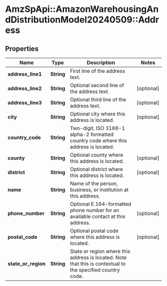 # AmzSpApi::AmazonWarehousingAndDistributionModel20240509::Address

## Properties
Name | Type | Description | Notes
------------ | ------------- | ------------- | -------------
**address_line1** | **String** | First line of the address text. | 
**address_line2** | **String** | Optional second line of the address text. | [optional] 
**address_line3** | **String** | Optional third line of the address text. | [optional] 
**city** | **String** | Optional city where this address is located. | [optional] 
**country_code** | **String** | Two-digit, ISO 3166-1 alpha-2 formatted country code where this address is located. | 
**county** | **String** | Optional county where this address is located. | [optional] 
**district** | **String** | Optional district where this address is located. | [optional] 
**name** | **String** | Name of the person, business, or institution at this address. | 
**phone_number** | **String** | Optional E.164-formatted phone number for an available contact at this address. | [optional] 
**postal_code** | **String** | Optional postal code where this address is located. | [optional] 
**state_or_region** | **String** | State or region where this address is located. Note that this is contextual to the specified country code. | 

